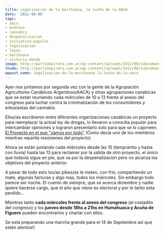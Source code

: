 ```yaml
---
title: Legalización de la marihuana, la lucha de la AACA
date: '2012-08-09'
tags:
- aaca
- eventos
- cannabis
- despenalizacion
- iniciativa-popular
- legalizacion
- leyes
- marihuana
- victoria-donda
image: http://partidopirata.com.ar/wp-content/uploads/2012/08/subcomandante2.png
thumb: http://partidopirata.com.ar/wp-content/uploads/2012/08/subcomandante2-150x150.png
wppost_name: legalizacion-de-la-marihuana-la-lucha-de-la-aaca
---
```


Ayer nos juntamos por segunda vez con la gente de la Agrupación Agricultores Canábicos Argentinos(AACA) y otras agrupaciones canabicas que se están reuniendo cada miércoles de 10 a 13 frente al anexo del congreso para luchar contra la criminalización de los consumidores y entusiastas del cannabis.

Ellos/as escribieron entre diferentes organizaciones canábicas un proyecto para reemplazar la actual ley de drogas, lo llevaron a consulta popular para intercambiar opiniones y lograron presentarlo solo para que se lo cajoneen. <a href="http://agricultorescanabicosargentinos.blogspot.com.ar/2012/05/proyecto-de-ley-mesa-x-la-igualdad-aaca.html" target="_blank">El Proyecto en el que "vamos por todo"</a> (Como decía uno de los miembros mientras repartía resúmenes del proyecto)

Ahora se están juntando cada miércoles desde las 10 (tempranito y hasta con lluvia) hasta las 13 para reclamar por la salida de otro proyecto, el único que todavía sigue en pie, que va por la despenalización pero no alcanza los objetivos del proyecto anterior.

A pesar de todo esto los/as pibes/as le meten, con frío, compartiendo un mate, algunas facturas y algo mas, todos los miércoles. Sin embargo todo parece ser noche. El cuento de siempre, que se acerca diciembre y nadie quiere hacerse cargo, que el año que viene es electoral y por lo tanto esta perdido...

Mientras tanto <strong>cada miércoles frente al anexo del congreso</strong> (al costadito del congreso) y los <strong>jueves desde 18hs a 21hs en Humahuaca y Acuña de Figuero</strong> pueden encontrarlos y charlar con ellos.

Se esta preparando una marcha grande para el 14 de Septiembre así que estén atentos!!




